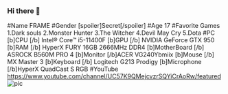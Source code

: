 ### Hi there 👋
#Name
FRAME
#Gender
[spoiler]Secret[/spoiler]
#Age
17
#Favorite Games
1.Dark souls
2.Monster Hunter
3.The Witcher
4.Devil May Cry
5.Dota
#PC
[b]CPU [/b] Intel® Core™ i5-11400F
[b]GPU  [/b] NVIDIA GeForce GTX 950
[b]RAM  [/b] HyperX FURY 16GB 2666MHz DDR4
[b]MotherBoard [/b]  ASROCK B560M PRO 4 
[b]Monitor  [/b]ACER VG240Ybmiix
[b]Mouse  [/b] MX Master 3
[b]Keyboard  [/b] Logitech G213 Prodigy
[b]Microphone [/b]HyperX QuadCast S RGB
#YouTube
https://www.youtube.com/channel/UC57K9QMejcvzrSQYiCrAoRw/featured
![pic](https://github.com/frame5482/frame5482/blob/main/Port%20%E0%B8%A3%E0%B8%B9%E0%B8%9B.png)

<!--
**frame5482/frame5482** is a ✨ _special_ ✨ repository because its `README.md` (this file) appears on your GitHub profile.
#


Here are some ideas to get you started:

- 🔭 I’m currently working on ...
- 🌱 I’m currently learning ...
- 👯 I’m looking to collaborate on ...
- 🤔 I’m looking for help with ...
- 💬 Ask me about ...
- 📫 How to reach me: ...
- 😄 Pronouns: ...
- ⚡ Fun fact: ...
-->
